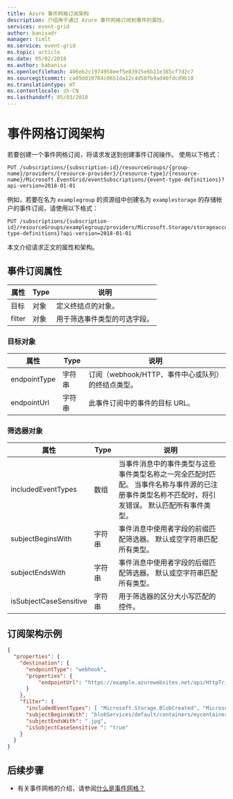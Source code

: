 ```yaml
---
title: Azure 事件网格订阅架构
description: 介绍用于通过 Azure 事件网格订阅到事件的属性。
services: event-grid
author: banisadr
manager: timlt
ms.service: event-grid
ms.topic: article
ms.date: 05/02/2018
ms.author: babanisa
ms.openlocfilehash: 406eb2c1974958eef5e83915e6b21e385cf7d2c7
ms.sourcegitcommit: ca05dd10784c0651da12c4d58fb9ad40fdcd9b10
ms.translationtype: HT
ms.contentlocale: zh-CN
ms.lasthandoff: 05/03/2018
---
```

# <a name="event-grid-subscription-schema"></a>事件网格订阅架构

若要创建一个事件网格订阅，将请求发送到创建事件订阅操作。 使用以下格式：

```HTTP
PUT /subscriptions/{subscription-id}/resourceGroups/{group-name}/providers/{resource-provider}/{resource-type}/{resource-name}/Microsoft.EventGrid/eventSubscriptions/{event-type-definitions}?api-version=2018-01-01
``` 

例如，若要在名为 `examplegroup` 的资源组中创建名为 `examplestorage` 的存储帐户的事件订阅，请使用以下格式：

```HTTP
PUT /subscriptions/{subscription-id}/resourceGroups/examplegroup/providers/Microsoft.Storage/storageaccounts/examplestorage/Microsoft.EventGrid/eventSubscriptions/{event-type-definitions}?api-version=2018-01-01
``` 

本文介绍请求正文的属性和架构。
 
## <a name="event-subscription-properties"></a>事件订阅属性

| 属性 | Type | 说明 |
| -------- | ---- | ----------- |
| 目标 | 对象 | 定义终结点的对象。 |
| filter | 对象 | 用于筛选事件类型的可选字段。 |

### <a name="destination-object"></a>目标对象

| 属性 | Type | 说明 |
| -------- | ---- | ----------- |
| endpointType | 字符串 | 订阅（webhook/HTTP、事件中心或队列）的终结点类型。 | 
| endpointUrl | 字符串 | 此事件订阅中的事件的目标 URL。 | 

### <a name="filter-object"></a>筛选器对象

| 属性 | Type | 说明 |
| -------- | ---- | ----------- |
| includedEventTypes | 数组 | 当事件消息中的事件类型与这些事件类型名称之一完全匹配时匹配。 当事件名称与事件源的已注册事件类型名称不匹配时，将引发错误。 默认匹配所有事件类型。 |
| subjectBeginsWith | 字符串 | 事件消息中使用者字段的前缀匹配筛选器。 默认或空字符串匹配所有类型。 | 
| subjectEndsWith | 字符串 | 事件消息中使用者字段的后缀匹配筛选器。 默认或空字符串匹配所有类型。 |
| isSubjectCaseSensitive | 字符串 | 用于筛选器的区分大小写匹配的控件。 |


## <a name="example-subscription-schema"></a>订阅架构示例

```json
{
  "properties": {
    "destination": {
      "endpointType": "webhook",
      "properties": {
          "endpointUrl": "https://example.azurewebsites.net/api/HttpTriggerCSharp1?code=VXbGWce53l48Mt8wuotr0GPmyJ/nDT4hgdFj9DpBiRt38qqnnm5OFg=="
      }
    },
    "filter": {
      "includedEventTypes": [ "Microsoft.Storage.BlobCreated", "Microsoft.Storage.BlobDeleted" ],
      "subjectBeginsWith": "blobServices/default/containers/mycontainer/log",
      "subjectEndsWith": ".jpg",
      "isSubjectCaseSensitive ": "true"
    }
  }
}
```

## <a name="next-steps"></a>后续步骤

* 有关事件网格的介绍，请参阅[什么是事件网格？](overview.md)